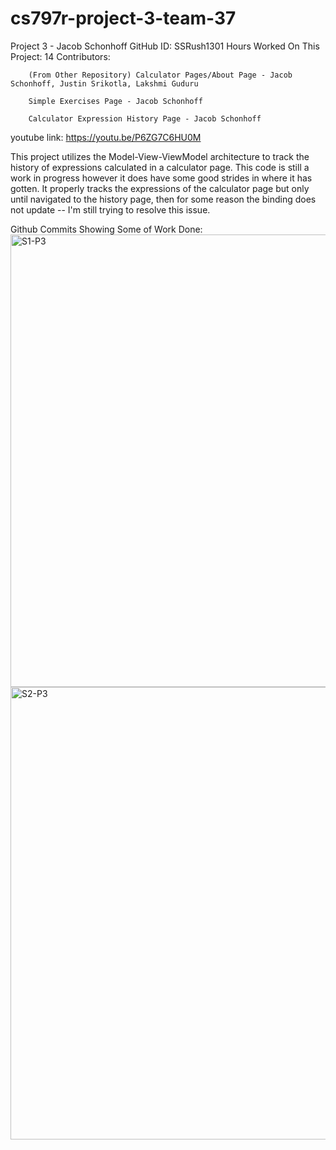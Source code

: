 # cs797r-project-3-team-37
Project 3 - Jacob Schonhoff
GitHub ID: SSRush1301
Hours Worked On This Project: 14
Contributors: 
        
        (From Other Repository) Calculator Pages/About Page - Jacob Schonhoff, Justin Srikotla, Lakshmi Guduru
        
        Simple Exercises Page - Jacob Schonhoff

        Calculator Expression History Page - Jacob Schonhoff

youtube link: https://youtu.be/P6ZG7C6HU0M

This project utilizes the Model-View-ViewModel architecture to track the history of expressions calculated in a calculator page. This code is still a work in progress however it does have some good strides in where it has gotten. It properly tracks the expressions of the calculator page but only until navigated to the history page, then for some reason the binding does not update -- I'm still trying to resolve this issue.

Github Commits Showing Some of Work Done:
<img width="724" alt="S1-P3" src="https://user-images.githubusercontent.com/63534491/233259699-b6c1f042-0459-4600-91dd-3779881d7f34.png">
<img width="724" alt="S2-P3" src="https://user-images.githubusercontent.com/63534491/233259715-9febd27c-5241-4c9f-b01c-f1185a406980.png">
